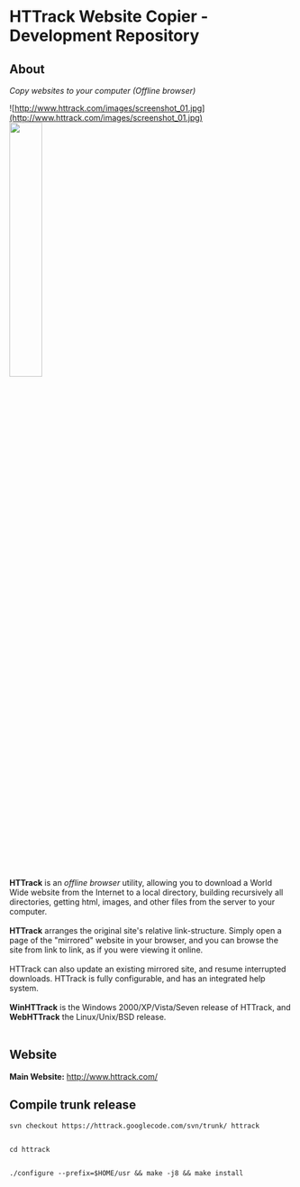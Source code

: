 # HTTrack Website Copier - Development Repository #

## About ##
_Copy websites to your computer (Offline browser)_

![http://www.httrack.com/images/screenshot_01.jpg](http://www.httrack.com/images/screenshot_01.jpg)
<img src='http://www.httrack.com/htsw/screenshot_w1.jpg' width='34%'>

<b>HTTrack</b> is an <i>offline browser</i> utility, allowing you to download a World Wide website from the Internet to a local directory, building recursively all directories, getting html, images, and other files from the server to your computer.<br>
<br>
<b>HTTrack</b> arranges the original site's relative link-structure. Simply open a page of the "mirrored" website in your browser, and you can browse the site from link to link, as if you were viewing it online.<br>
<br>
HTTrack can also update an existing mirrored site, and resume interrupted downloads. HTTrack is fully configurable, and has an integrated help system.<br>
<br>
<b>WinHTTrack</b> is the Windows 2000/XP/Vista/Seven release of HTTrack, and <b>WebHTTrack</b> the Linux/Unix/BSD release.<br>
<br>
<h2>Website</h2>

<b>Main Website:</b>
<a href='http://www.httrack.com/'>http://www.httrack.com/</a>

<h2>Compile trunk release</h2>
<pre><code>svn checkout https://httrack.googlecode.com/svn/trunk/ httrack<br>
cd httrack<br>
./configure --prefix=$HOME/usr &amp;&amp; make -j8 &amp;&amp; make install<br>
</code></pre>